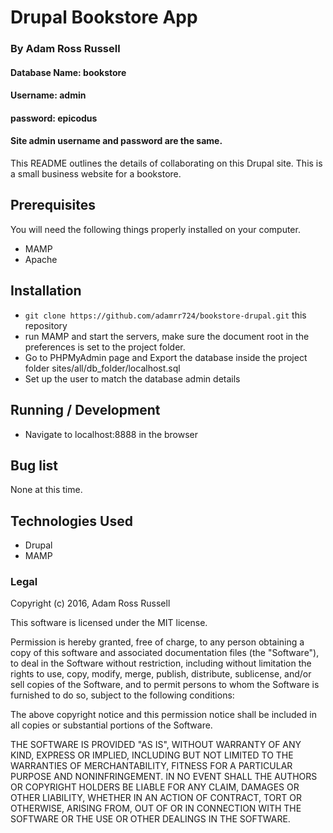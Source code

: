 # Drupal Bookstore App

### By Adam Ross Russell

#### Database Name: bookstore
#### Username: admin
#### password: epicodus
#### Site admin username and password are the same.

This README outlines the details of collaborating on this Drupal site.
This is a small business website for a bookstore.

## Prerequisites

You will need the following things properly installed on your computer.

* MAMP
* Apache

## Installation

* `git clone https://github.com/adamrr724/bookstore-drupal.git` this repository
*  run MAMP and start the servers, make sure the document root in the preferences is set to the project folder.
*  Go to PHPMyAdmin page and Export the database inside the project folder sites/all/db_folder/localhost.sql
*  Set up the user to match the database admin details

## Running / Development

*  Navigate to localhost:8888 in the browser

## Bug list

None at this time.

## Technologies Used

* Drupal
* MAMP

### Legal

Copyright (c) 2016, Adam Ross Russell

This software is licensed under the MIT license.

Permission is hereby granted, free of charge, to any person obtaining a copy of this software and associated documentation files (the "Software"), to deal in the Software without restriction, including without limitation the rights to use, copy, modify, merge, publish, distribute, sublicense, and/or sell copies of the Software, and to permit persons to whom the Software is furnished to do so, subject to the following conditions:

The above copyright notice and this permission notice shall be included in all copies or substantial portions of the Software.

THE SOFTWARE IS PROVIDED "AS IS", WITHOUT WARRANTY OF ANY KIND, EXPRESS OR IMPLIED, INCLUDING BUT NOT LIMITED TO THE WARRANTIES OF MERCHANTABILITY, FITNESS FOR A PARTICULAR PURPOSE AND NONINFRINGEMENT. IN NO EVENT SHALL THE AUTHORS OR COPYRIGHT HOLDERS BE LIABLE FOR ANY CLAIM, DAMAGES OR OTHER LIABILITY, WHETHER IN AN ACTION OF CONTRACT, TORT OR OTHERWISE, ARISING FROM, OUT OF OR IN CONNECTION WITH THE SOFTWARE OR THE USE OR OTHER DEALINGS IN THE SOFTWARE.
